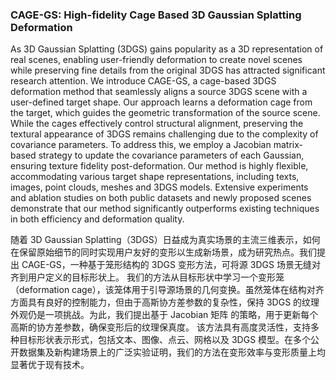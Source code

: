 ### CAGE-GS: High-fidelity Cage Based 3D Gaussian Splatting Deformation

As 3D Gaussian Splatting (3DGS) gains popularity as a 3D representation of real scenes, enabling user-friendly deformation to create novel scenes while preserving fine details from the original 3DGS has attracted significant research attention. We introduce CAGE-GS, a cage-based 3DGS deformation method that seamlessly aligns a source 3DGS scene with a user-defined target shape. Our approach learns a deformation cage from the target, which guides the geometric transformation of the source scene. While the cages effectively control structural alignment, preserving the textural appearance of 3DGS remains challenging due to the complexity of covariance parameters. To address this, we employ a Jacobian matrix-based strategy to update the covariance parameters of each Gaussian, ensuring texture fidelity post-deformation. Our method is highly flexible, accommodating various target shape representations, including texts, images, point clouds, meshes and 3DGS models. Extensive experiments and ablation studies on both public datasets and newly proposed scenes demonstrate that our method significantly outperforms existing techniques in both efficiency and deformation quality.

随着 3D Gaussian Splatting（3DGS）日益成为真实场景的主流三维表示，如何在保留原始细节的同时实现用户友好的变形以生成新场景，成为研究热点。我们提出 CAGE-GS，一种基于笼形结构的 3DGS 变形方法，可将源 3DGS 场景无缝对齐到用户定义的目标形状上。
我们的方法从目标形状中学习一个变形笼（deformation cage），该笼体用于引导源场景的几何变换。虽然笼体在结构对齐方面具有良好的控制能力，但由于高斯协方差参数的复杂性，保持 3DGS 的纹理外观仍是一项挑战。为此，我们提出基于 Jacobian 矩阵 的策略，用于更新每个高斯的协方差参数，确保变形后的纹理保真度。
该方法具有高度灵活性，支持多种目标形状表示形式，包括文本、图像、点云、网格以及 3DGS 模型。在多个公开数据集及新构建场景上的广泛实验证明，我们的方法在变形效率与变形质量上均显著优于现有技术。
